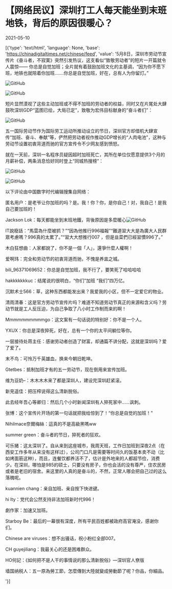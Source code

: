 # 【网络民议】深圳打工人每天能坐到末班地铁，背后的原因很暖心？

2021-05-10

[{'type': 'text/html', 'language': None, 'base': 'https://chinadigitaltimes.net/chinese/feed', 'value': '5月8日，深圳市劳动节宣传片《奋斗者，不寂寞》突然引发热议，这支看似“致敬劳动者”的短片一开篇就令人震惊—— 你总是自觉加班；全片就有着鼓励加班文化的主基调，“因为你不愿下班，地铁也就陪着你加班&#8230;&#8230;.你总是自觉加班，好在，总有人为你留灯。”

![GitHub](https://chinadigitaltimes.net/chinese/files/2021/05/image-1620628371077.png)

![GitHub](https://chinadigitaltimes.net/chinese/files/2021/05/image-1620625980207.png)

短片显然漠视了这些主动加班或不得不加班的劳动者的权益，同时又在片尾处大肆鼓吹深圳GDP“蓝图已绘，大局已定”，致敬为宏伟目标献身的“奋斗者们”：

![GitHub](https://chinadigitaltimes.net/chinese/files/2021/05/image-1620626511244.png)

五一国际劳动节作为国际劳工运动所推动设立的节日，深圳官方却借机大肆宣传“加班、奋斗、奉献”等，俨然把劳动者视作推动GDP增长的“人肉电池”，这种与劳动节设置初衷背道而驰的官方宣传令不少网友感到愤怒。



就在一天前，深圳一名程序员疑因超时加班死亡，其所在单位仅愿意提供3个月的月薪补偿，两条消息恰好同时登上“同城热搜榜”：

![GitHub](https://chinadigitaltimes.net/chinese/files/2021/05/image-1620627355943.png)

![GitHub](https://chinadigitaltimes.net/chinese/files/2021/05/image-1620627465591.png)

以下评论由中国数字时代编辑搜集自网络：



匿名用户：是老爷让你加班的吗？是。我！你？你，是你自己！对，我自己！是我自己要加班的！

Jackson Lok：每天都能坐到末班地鐵，背後原因是多麼暖心![GitHub](https://s.w.org/images/core/emoji/13.0.1/72x72/2764.png)

IT說廢話：“馬雲為什麼被抓？”“因為他推行996福報”“難道習大大是為廣大人民群眾考慮嗎？996真的太累了。”“習大大想推行007 ，但是韭菜們已經習慣996了。”

木白狂想曲：人家都說了，你不是一個「人」，還爭什麼人權啊！

爱啊玮：完全和劳动节的初衷背道而驰，不愧是养盅之城。

bili_96371069652：你总是自觉加班，我不行了，要笑死了哈哈哈哈

hakkkkkkkuc：结尾说的很明白，“你们”加班 “我们”四万亿。

沉默术士566：草，这种东西都能发出来？我爱我的小区，但不一定爱它的物业。

清雨清春：这是官方劳动节宣传片吗？难道不知道劳动节真正的来源和含义吗？劳动节就是工人反压迫，为自己争取了八小时工作制而来的啊！

Mmmmmmmmmmgo：这文案有一句话说的特别好：你不是一个人。

YXUX：你总是深夜猝死，好在，总有一个你的太平间躺位等你。

一层接待处蒋主任：感谢劳动者创造了财富，却通篇不讲分配，这就是深圳吗？爱了爱了。

末不鸟：可怜万千英雄血，换来今朝旧乾坤。

Gtetbes：抵制加班才有的五一劳动节，现在倒用来宣传加班。

维为豆奶&#8211;：木木木木来了都是深圳人，建设完深圳赶紧滚。

新見遥佳：把压榨说得这么清新脱俗。

此去经年吾心等卿归：然后几个小时新闻深圳有人猝死家中&#8230;&#8230;讽刺。

张博：这个宣传片开场的第一句话就把我给惊到了！“你总是自觉的加班！”

Nihilmace奈爾梅絲：這真的不是高級黑嗎ww

summer green：奋斗者的节日，猝死者的狂欢。

可乐猪：这太深圳了。自从来到这座城市，我周天班，工作日加班到深夜2点（在西安工作多年从来没有这样过），公司门口凡是需要等时间久的饭基本卖不动（比如烤面筋这种），而且，连餐饮都养活不了，估计是外地来的人都超节俭，消费少。在深圳，哪怕是985的硕士，只要没有房子，你也会活的没有尊严，住农民房或者是老旧的宿舍。来这里的人真的是奋斗的，不然，正常人哪会把自己过的这么落魄呢。

kuannien chang：亲自加班、亲自按下快进键。

hi lty：党代会公然支持非法加班新时代996！

劇作家：加速又加班。

Starboy Be：最后的一幕很有深度，所有平民百姓都被政府高官淹没，感谢你们。

Chinese are viruses：想不出骚话，祝小粉红全部007。

CH guyejiliang：我最关心的还是困难群众。

HO何記：《如何把不是人干的事情说的那么清新脱俗》—深圳官人尞版

墙国纳税人：五一原為勞工節，怎麼傳到大陸就變成勞動節了呢？你品，你細品。

'}]